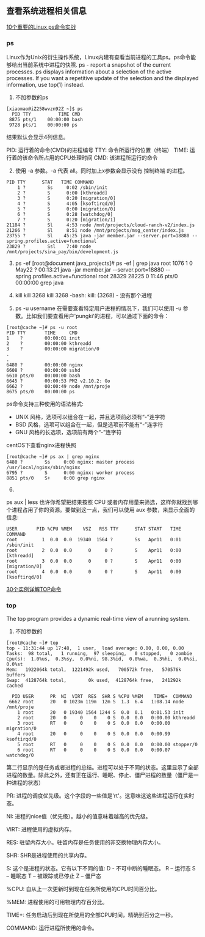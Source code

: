 ## 查看系统进程相关信息
[10个重要的Linux ps命令实战](https://linux.cn/article-4743-1.html)
### ps
Linux作为Unix的衍生操作系统，Linux内建有查看当前进程的工具ps。ps命令能够给出当前系统中进程的快照.
ps - report a snapshot of the current processes.
ps displays information about a selection of the active processes. If you want a repetitive update of the selection and the displayed information,
use top(1) instead.
1. 不加参数的ps
```
[xiaomao@iZ258wvzn92Z ~]$ ps
  PID TTY          TIME CMD
 8875 pts/1    00:00:00 bash
 9728 pts/1    00:00:00 ps

 ```
结果默认会显示4列信息。

PID: 运行着的命令(CMD)的进程编号
TTY: 命令所运行的位置（终端）
TIME: 运行着的该命令所占用的CPU处理时间
CMD: 该进程所运行的命令

2. 使用 -a 参数。-a 代表 all。同时加上x参数会显示没有 控制终端 的进程。
```
PID TTY      STAT   TIME COMMAND
    1 ?        Ss     0:02 /sbin/init
    2 ?        S      0:00 [kthreadd]
    3 ?        S      0:20 [migration/0]
    4 ?        S      4:05 [ksoftirqd/0]
    5 ?        S      0:00 [migration/0]
    6 ?        S      0:28 [watchdog/0]
    7 ?        S      0:20 [migration/1]
21184 ?        Sl     4:53 node /mnt/projects/cloud-ranch-v2/index.js
21266 ?        Sl     8:51 node /mnt/projects/msg_center/index.js
23755 ?        Sl    45:25 java -jar member.jar --server.port=18880 --spring.profiles.active=functional
23829 ?        Ssl    7:40 node /mnt/projects/sina_pay/bin/development.js
```

3. ps -ef 
[root@document java_projects]# ps -ef | grep java
root      1076     1  0 May22 ?        00:13:21 java -jar member.jar --server.port=18880 --spring.profiles.active=functional
root     28329 28225  0 11:46 pts/0    00:00:00 grep java

4. kill 
kill 3268
kill 3268
-bash: kill: (3268) - 没有那个进程

5. ps -u username
在需要查看特定用户进程的情况下，我们可以使用 -u 参数。比如我们要查看用户'pungki'的进程，可以通过下面的命令：
```
[root@cache ~]# ps -u root
PID TTY       TIME     CMD
1    ?        00:00:01 init
2    ?        00:00:00 kthreadd
3    ?        00:00:00 migration/0
.
.
6480 ?        00:00:00 nginx
6608 ?        00:00:00 sshd
6610 pts/0    00:00:00 bash
6645 ?        00:00:53 PM2 v2.10.2: Go
6662 ?        00:00:49 node /mnt/proje
8675 pts/0    00:00:00 ps
```
ps命令支持三种使用的语法格式:
* UNIX 风格，选项可以组合在一起，并且选项前必须有“-”连字符
* BSD 风格，选项可以组合在一起，但是选项前不能有“-”连字符
* GNU 风格的长选项，选项前有两个“-”连字符

centOS下查看nginx进程快照
```
[root@cache ~]# ps ax | grep nginx
6480 ?        Ss     0:00 nginx: master process /usr/local/nginx/sbin/nginx
6795 ?        S      0:00 nginx: worker process
8851 pts/0    S+     0:00 grep nginx
```

6. 
ps aux | less
也许你希望把结果按照 CPU 或者内存用量来筛选，这样你就找到哪个进程占用了你的资源。要做到这一点，我们可以使用 aux 参数，来显示全面的信息:

```
USER       PID %CPU %MEM    VSZ   RSS TTY      STAT START   TIME COMMAND
root         1  0.0  0.0  19340  1564 ?        Ss   Apr11   0:01 /sbin/init
root         2  0.0  0.0      0     0 ?        S    Apr11   0:00 [kthreadd]
root         3  0.0  0.0      0     0 ?        S    Apr11   0:00 [migration/0]
root         4  0.0  0.0      0     0 ?        S    Apr11   0:00 [ksoftirqd/0]
```

[30个实例详解TOP命令](https://linux.cn/article-2352-1.html)
### top
The  top  program  provides  a dynamic real-time view of a running system.
1. 不加参数的
```
[root@cache ~]# top
top - 11:31:44 up 17:48,  1 user,  load average: 0.00, 0.00, 0.00
Tasks:  98 total,   1 running,  97 sleeping,   0 stopped,   0 zombie
Cpu(s):  1.0%us,  0.3%sy,  0.0%ni, 98.3%id,  0.0%wa,  0.3%hi,  0.0%si,  0.0%st
Mem:   1922064k total,  1221492k used,   700572k free,   570576k buffers
Swap:  4128764k total,        0k used,  4128764k free,   241292k cached

  PID USER      PR  NI  VIRT  RES  SHR S %CPU %MEM    TIME+  COMMAND
 6662 root      20   0 1023m 119m  12m S  1.3  6.4   1:08.14 node /mnt/proje
    1 root      20   0 19340 1564 1244 S  0.0  0.1   0:01.53 init
    2 root      20   0     0    0    0 S  0.0  0.0   0:00.00 kthreadd
    3 root      RT   0     0    0    0 S  0.0  0.0   0:00.00 migration/0
    4 root      20   0     0    0    0 S  0.0  0.0   0:00.99 ksoftirqd/0
    5 root      RT   0     0    0    0 S  0.0  0.0   0:00.00 stopper/0
    6 root      RT   0     0    0    0 S  0.0  0.0   0:00.07 watchdog/0
```
第二行显示的是任务或者进程的总结。进程可以处于不同的状态。这里显示了全部进程的数量。除此之外，还有正在运行、睡眠、停止、僵尸进程的数量（僵尸是一种进程的状态）

PR: 进程的调度优先级。这个字段的一些值是'rt'。这意味这这些进程运行在实时态。

NI: 进程的nice值（优先级）。越小的值意味着越高的优先级。

VIRT: 进程使用的虚拟内存。

RES: 驻留内存大小。驻留内存是任务使用的非交换物理内存大小。

SHR: SHR是进程使用的共享内存。

S: 这个是进程的状态。它有以下不同的值:
D - 不可中断的睡眠态。
R – 运行态
S – 睡眠态
T – 被跟踪或已停止
Z – 僵尸态

%CPU: 自从上一次更新时到现在任务所使用的CPU时间百分比。

%MEM: 进程使用的可用物理内存百分比。

TIME+: 任务启动后到现在所使用的全部CPU时间，精确到百分之一秒。

COMMAND: 运行进程所使用的命令。
